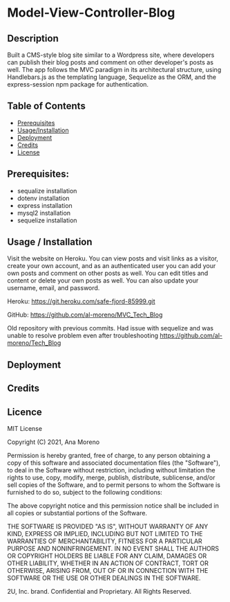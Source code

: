 
# Model-View-Controller-Blog

## Description

Built a CMS-style blog site similar to a Wordpress site, where developers can publish their blog posts and comment on other developer's posts as well. The app follows the MVC paradigm in its architectural structure, using Handlebars.js as the templating  language, Sequelize as the ORM, and the express-session npm package for authentication.


## Table of Contents 


- [Prerequisites](#prerequisites)
- [Usage/Installation ](#usage/installation)
- [Deployment](#deployment)
- [Credits](#credits)
- [License](#license)



## Prerequisites: 

- sequalize installation
- dotenv installation
- express installation
- mysql2 installation
- sequelize installation



## Usage / Installation
Visit the website on Heroku. You can view posts and visit links as a visitor, create your own account, and as an authenticated user you can add your own posts and comment on other posts as well. You can edit titles and content or delete your own posts as well. You can also update your username, email, and password.

Heroku: https://git.heroku.com/safe-fjord-85999.git 


GitHub: https://github.com/al-moreno/MVC_Tech_Blog

Old repository with previous commits. Had issue with sequelize and was unable to resolve problem even after troubleshooting https://github.com/al-moreno/Tech_Blog
    




## Deployment


## Credits



## Licence

MIT License

Copyright (C) 2021, Ana Moreno

Permission is hereby granted, free of charge, to any person obtaining a copy
of this software and associated documentation files (the "Software"), to deal
in the Software without restriction, including without limitation the rights
to use, copy, modify, merge, publish, distribute, sublicense, and/or sell
copies of the Software, and to permit persons to whom the Software is
furnished to do so, subject to the following conditions:

The above copyright notice and this permission notice shall be included in all
copies or substantial portions of the Software.

THE SOFTWARE IS PROVIDED "AS IS", WITHOUT WARRANTY OF ANY KIND, EXPRESS OR
IMPLIED, INCLUDING BUT NOT LIMITED TO THE WARRANTIES OF MERCHANTABILITY,
FITNESS FOR A PARTICULAR PURPOSE AND NONINFRINGEMENT. IN NO EVENT SHALL THE
AUTHORS OR COPYRIGHT HOLDERS BE LIABLE FOR ANY CLAIM, DAMAGES OR OTHER
LIABILITY, WHETHER IN AN ACTION OF CONTRACT, TORT OR OTHERWISE, ARISING FROM,
OUT OF OR IN CONNECTION WITH THE SOFTWARE OR THE USE OR OTHER DEALINGS IN THE
SOFTWARE.









 2U, Inc. brand. Confidential and Proprietary. All Rights Reserved.
